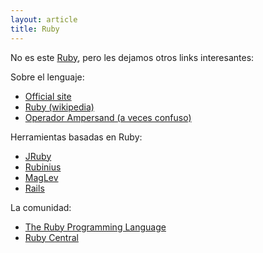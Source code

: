 ```yaml
---
layout: article
title: Ruby
---
```


No es este [Ruby](http://www.youtube.com/watch?v=qObzgUfCl28), pero les dejamos otros links interesantes:

Sobre el lenguaje:

- [Official site](http://www.ruby-lang.org/es/)
- [Ruby (wikipedia)](http://en.wikipedia.org/wiki/Ruby_(programming_language))
- [Operador Ampersand (a veces confuso)](https://ablogaboutcode.com/2012/01/04/the-ampersand-operator-in-ruby)

Herramientas basadas en Ruby:

- [JRuby](http://www.jruby.org/)
- [Rubinius](http://rubini.us/)
- [MagLev](http://maglev.github.com/)
- [Rails](http://rubyonrails.org/)

La comunidad:

- [The Ruby Programming Language](https://github.com/ruby/ruby)
- [Ruby Central](http://rubycentral.org/)
